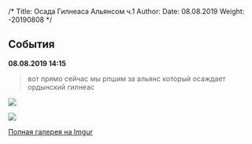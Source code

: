 /*
Title: Осада Гилнеаса Альянсом ч.1
Author:
Date: 08.08.2019
Weight: -20190808
*/

## События
**08.08.2019 14:15**

> вот прямо сейчас мы рпшим за альянс который осаждает ордынский гилнеас

![](https://i.postimg.cc/X7BzwVv2/image.png)

![](https://i.postimg.cc/QdLnmR9j/image.png)

[Полная галерея на Imgur](https://imgur.com/a/2lO5eM5)